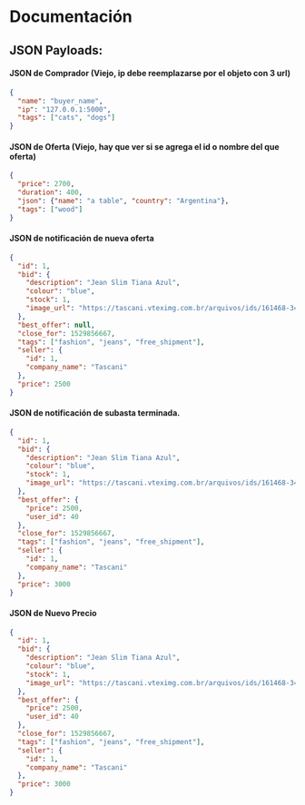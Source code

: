 # Documentación

## JSON Payloads:

#### JSON de Comprador (Viejo, ip debe reemplazarse por el objeto con 3 url)
```json
{
  "name": "buyer_name",
  "ip": "127.0.0.1:5000",
  "tags": ["cats", "dogs"]
}
```

#### JSON de Oferta (Viejo, hay que ver si se agrega el id o nombre del que oferta)
```json
{
  "price": 2700,
  "duration": 400,
  "json": {"name": "a table", "country": "Argentina"},
  "tags": ["wood"]
}
```

#### JSON de notificación de nueva oferta
```json
{
  "id": 1,
  "bid": {
    "description": "Jean Slim Tiana Azul",
    "colour": "blue",
    "stock": 1,
    "image_url": "https://tascani.vteximg.com.br/arquivos/ids/161468-340-510/jean-slim-tiana-2.jpg"
  },
  "best_offer": null,
  "close_for": 1529856667,
  "tags": ["fashion", "jeans", "free_shipment"],
  "seller": {
    "id": 1,
    "company_name": "Tascani"
  },
  "price": 2500
}
```

#### JSON de notificación de subasta terminada.
```json
{
  "id": 1,
  "bid": {
    "description": "Jean Slim Tiana Azul",
    "colour": "blue",
    "stock": 1,
    "image_url": "https://tascani.vteximg.com.br/arquivos/ids/161468-340-510/jean-slim-tiana-2.jpg"
  },
  "best_offer": {
    "price": 2500,
    "user_id": 40
  },
  "close_for": 1529856667,
  "tags": ["fashion", "jeans", "free_shipment"],
  "seller": {
    "id": 1,
    "company_name": "Tascani"
  },
  "price": 3000
}
```

#### JSON de Nuevo Precio
```json
{
  "id": 1,
  "bid": {
    "description": "Jean Slim Tiana Azul",
    "colour": "blue",
    "stock": 1,
    "image_url": "https://tascani.vteximg.com.br/arquivos/ids/161468-340-510/jean-slim-tiana-2.jpg"
  },
  "best_offer": {
    "price": 2500,
    "user_id": 40
  },
  "close_for": 1529856667,
  "tags": ["fashion", "jeans", "free_shipment"],
  "seller": {
    "id": 1,
    "company_name": "Tascani"
  },
  "price": 3000
}
```
